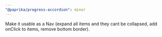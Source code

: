 ```yaml
---
"@paprika/progress-accordion": minor
---
```


Make it usable as a Nav (expand all items and they cant be collapsed, add onClick to items, remove bottom border).

